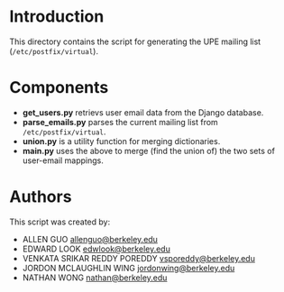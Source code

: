 # Introduction

This directory contains the script for generating the UPE mailing list (`/etc/postfix/virtual`).

# Components

* **get_users.py** retrievs user email data from the Django database.
* **parse_emails.py** parses the current mailing list from `/etc/postfix/virtual`.
* **union.py** is a utility function for merging dictionaries.
* **main.py** uses the above to merge (find the union of) the two sets of user-email mappings.

# Authors

This script was created by:
* ALLEN GUO <allenguo@berkeley.edu>
* EDWARD LOOK <edwlook@berkeley.edu>
* VENKATA SRIKAR REDDY POREDDY <vsporeddy@berkeley.edu>
* JORDON MCLAUGHLIN WING <jordonwing@berkeley.edu>
* NATHAN WONG <nathan@berkeley.edu>
